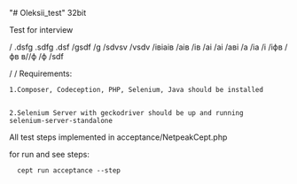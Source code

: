 "# Oleksii_test" 32bit


Test for interview


/
.dsfg
.sdfg
.dsf
/gsdf
/g
/sdvsv
/vsdv
/івіаів
/аів
/ів
/аі
/аі
/аві
/а
/іа
/і
/іфв
/фв
в//ф
/ф
/sdf

/
/
Requirements:


    1.Composer, Codeception, PHP, Selenium, Java should be installed
  
  
    2.Selenium Server with geckodriver should be up and running
    selenium-server-standalone



All test steps implemented in acceptance/NetpeakCept.php
  
  
   for run and see steps:
    
    
      cept run acceptance --step

